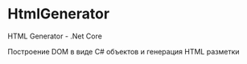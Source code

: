 # HtmlGenerator
HTML Generator - .Net Core

Построение DOM в виде C# объектов и генерация HTML разметки